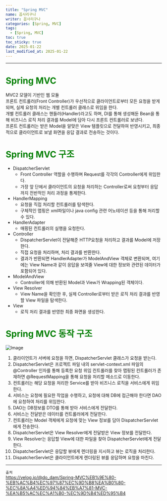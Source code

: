 ```yaml
---
title: "Spring MVC"
name: 꼽사리구나
writer: 꼽사리구나
categories: [Spring, MVC]
tags:
  - [Spring, MVC]
toc: true
toc_sticky: true
date: 2025-01-22
last_modified_at: 2025-01-22
---
```


------------------------------------------------------------------------------------------------------------------------------------------------

# <span style="color:green">Spring MVC</span>
MVC2 모델이 기반인 웹 모듈  
프론트 컨트롤러(Front Controller)가 우선적으로 클라이언트로부터 모든 요청을 받게 되며, 실제 요청의 처리는 개별 컨트롤러 클래스로 위임을 한다.  
개별 컨트롤러 클래스는 핸들러(Handler)라고도 하며, DI를 통해 생성해둔 Bean을 통해 비즈니스 로직 처리 결과를 Model에 담아 다시 프론트 컨트롤러로 보낸다.  
프론트 컨트롤러는 받은 Model을 알맞은 View 템플릿으로 전달하여 반영시키고, 최종적으로 클라이언트로 보낼 화면을 응답 결과로 전송하는 것이다.  

# <span style="color:green">Spring MVC 구조</span>
- DispatcherServlet
  - Front Controller 역할을 수행하며 Request를 각각의 Controller에게 위임한다.
  - 가장 앞 단에서 클라이언트의 요청을 처리하는 Controller로써 요청부터 응답까지 전반적인 처리 과정을 통제한다.
- HandlerMapping
  - 요청을 직접 처리할 컨트롤러를 탐색한다.
  - 구체적인 맵핑은 xml파일이나 java config 관련 어노테이션 등을 통해 처리할 수 있다.
- HandlerAdapter
  - 매핑된 컨트롤러의 실행을 요청한다.
- Controller
  - DispatcherServlet이 전달해준 HTTP요청을 처리하고 결과를 Model에 저장한다.
  - 직접 요청을 처리하며, 처리 결과를 반환한다.
  - 결과가 반환되면 HandlerAdapter가 ModelAndView 객체로 변환되며, 여기에는 View Name과 같이 응답을 보여줄 View에 대한 정보와 관련된 데이터가 포함되어 있다.
- ModelAndView
  - Controller에 의해 반환된 Model과 View가 Wrapping된 객체이다.
- View Resolver
  - View Name을 확인한 후, 실제 Controller로부터 받은 로직 처리 결과를 반영할 View 파일을 탐색한다.
- View
  - 로직 처리 결과를 반영한 최종 화면을 생성한다.

# <span style="color:green">Spring MVC 동작 구조</span>
![Image](https://github.com/user-attachments/assets/d0c77ae8-b8a3-4176-9775-d208ac9989eb)  
1. 클라이언트가 서버에 요청을 하면, DispatcherServlet 클래스가 요청을 받는다.
2. DispatcherServlet은 프로젝트 파일 내의 servlet-context.xml 파일의 @Controller 인자를 통해 등록한 요청 위임 컨트롤러를 찾아 맵핑된 컨트롤러가 존재하면 @RequestMapping을 통해 요청을 처리할 메소드로 이동한다.
3. 컨트롤러는 해당 요청을 처리한 Service를 받아 비즈니스 로직을 서비스에게 위임한다.
4. 서비스는 요청에 필요한 작업을 수행하고, 요청에 대해 DB에 접근해야 한다면 DAO에 요청하여 처리를 위임한다.
5. DAO는 DB정보를 DTO를 통해 받아 서비스에게 전달한다.
6. 서비스는 전달받은 데이터를 컨트롤러에게 전달한다.
7. 컨트롤러는 Model 객체에게 요청에 맞는 View 정보를 담아 DispatcherServlet에게 전송한다.
8. DispatcherServlet은 View Resolver에게 전달받은 View 정보를 전달한다.
9. View Resolver는 응답할 View에 대한 파일을 찾아 DispatcherServlet에게 전달한다.
10. DispatcherServlet은 응답할 뷰에게 렌더링을 지시하고 뷰는 로직을 처리한다.
11. DispatcherServlet은 클라이언트에게 렌더링된 뷰를 응답하며 요청을 마친다.

------------------------------------------------------------------------------------------------------------------------------------------------
`출처`  
<https://velog.io/@do_dam/Spring-MVC%EB%9E%80-%EB%AC%B4%EC%97%87%EC%9D%B8%EA%B0%80-%EC%8A%A4%ED%94%84%EB%A7%81-MVC-%EA%B5%AC%EC%A1%B0-%EC%9D%B4%ED%95%B4>